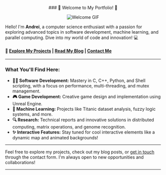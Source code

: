 <p align="center">
###  🌟 Welcome to My Portfolio! 🌟
</p>

<p align="center">
<img src="https://media0.giphy.com/media/v1.Y2lkPTc5MGI3NjExbWw0c2F0YjJhcmE1c2R3azlvaXg0cXA3MzE1OW9od204bnB2aHlpbyZlcD12MV9pbnRlcm5hbF9naWZfYnlfaWQmY3Q9Zw/shy030IeNMQmc/giphy.webp" alt="Welcome GIF">

</p>

Hello! I'm **Andrei**, a computer science enthusiast with a passion for exploring advanced topics in software development, machine learning, and parallel computing. Dive into my world of code and innovation! 💻

#### 🔗 [Explore My Projects](#) | [Read My Blog](#) | [Contact Me](mailto:andrei@example.com)

---

### What You'll Find Here:

- **👨‍💻 Software Development:** Mastery in C, C++, Python, and Shell scripting, with a focus on performance, multi-threading, and mutex management.
- **🎮 Game Development:** Creative game design and implementation using Unreal Engine.
- **🤖 Machine Learning:** Projects like Titanic dataset analysis, fuzzy logic systems, and more.
- **🔍 Research:** Technical reports and innovative solutions in distributed computing, matrix operations, and genome recognition.
- **✨ Interactive Features:** Stay tuned for cool interactive elements like a dynamic map and animated backgrounds!

---

Feel free to explore my projects, check out my blog posts, or [get in touch](mailto:andrei@example.com) through the contact form. I'm always open to new opportunities and collaborations!

---

